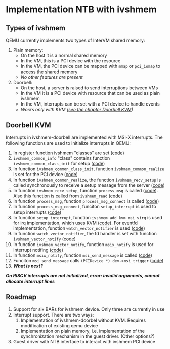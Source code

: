 # Implementation NTB with ivshmem

## Types of ivshmem

QEMU currently implements two types of InterVM shared memory:
1. Plain memory:
    * On the host it is a normal shared memory
    * In the VM, this is a PCI device with the resource
    * In the VM, the PCI device can be mapped with `mmap` or `pci_iomap` to access the shared memory
    * _No other features are present_
2. Doorbell:
    * On the host, a server is raised to send interruptions between VMs
    * In the VM it is a PCI device with resource that can be used as plain ivshmem
    * In the VM, interrupts can be set with a PCI device to handle events
    * _Works only with KVM ([see the chapter Doorbell KVM](#Doorbell-KVM))_

## Doorbell KVM

Interrupts in ivshmem-doorbell are implemented with MSI-X interrupts. The following functions are used to initialize interrupts in QEMU:
1. In register function ivshmem "classes" are set ([code](https://github.com/qemu/qemu/blob/stable-7.2/hw/misc/ivshmem.c#L1131))
2. `ivshmem_common_info` "class" contains function `ivshmem_common_class_init` for setup ([code](https://github.com/qemu/qemu/blob/stable-7.2/hw/misc/ivshmem.c#L1009))
3. In function `ivshmem_common_class_init`, function `ivshmem_common_realize` is set for the PCI device ([code](https://github.com/qemu/qemu/blob/stable-7.2/hw/misc/ivshmem.c#L992))
4. In function `ivshmem_common_realize`, the function `ivshmem_recv_setup` is called synchronously to receive a setup message from the server ([code](https://github.com/qemu/qemu/blob/stable-7.2/hw/misc/ivshmem.c#L878))
5. In function `ivshmem_recv_setup`, function `process_msg` is called ([code](https://github.com/qemu/qemu/blob/stable-7.2/hw/misc/ivshmem.c#L687)). Also this function is called from `ivshmem_read` ([code](https://github.com/qemu/qemu/blob/stable-7.2/hw/misc/ivshmem.c#L604))
6. In function `process_msg`, function `process_msg_connect` is called ([code](https://github.com/qemu/qemu/blob/stable-7.2/hw/misc/ivshmem.c#L572))
7. In function `process_msg_connect`, funciton `setup_interrupt` is used to setup interrupts ([code](https://github.com/qemu/qemu/blob/stable-7.2/hw/misc/ivshmem.c#L543))
8. In funciton `setup_interrupt`, function `ivshmem_add_kvm_msi_virq` is used for irq implementation, which uses KVM ([code](https://github.com/qemu/qemu/blob/stable-7.2/hw/misc/ivshmem.c#L460)). For eventfd implementation, function `watch_vector_notifier` is used ([code](https://github.com/qemu/qemu/blob/stable-7.2/hw/misc/ivshmem.c#L457))
9. In function `watch_vector_notifier`, the fd handler is set with function `ivshmem_vector_notify` ([code](https://github.com/qemu/qemu/blob/stable-7.2/hw/misc/ivshmem.c#L351))
10. In function `ivshmem_vector_notify`, function `msix_notify` is used for interrupt notifing ([code](https://github.com/qemu/qemu/blob/stable-7.2/hw/misc/ivshmem.c#L268))
11. In function `msix_notify`, function `msi_send_message` is called  ([code](https://github.com/qemu/qemu/blob/stable-7.2/hw/pci/msix.c#L533))
12. Funciton `msi_send_message` calls `(PCIDevice *) dev->msi_trigger` ([code](https://github.com/qemu/qemu/blob/stable-7.2/hw/pci/msi.c#L378))
13. ***What is next?***


***On RISCV interrupts are not initialized, error: invalid argumnets, cannot allocate interrupt lines***

## Roadmap

1. Support for six BARs for ivshmem device. Only three are currently in use
2. Interrupt support. There are two ways:
    1. Implementation of ivshmem-doorbel without KVM. Requires modification of existing qemu device
    2. Implementation on plain memory, i.e. implementation of the synchronization mechanism in the guest driver. (Other options?)
3. Guest driver with NTB interface to interact with ivshmem PCI device
